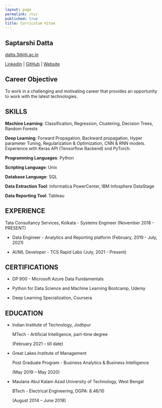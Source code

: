 ```yaml
---
layout: page
permalink: /cv/
published: true
title: Curriculum Vitae
---
```


## Saptarshi Datta

datta.3@iitj.ac.in

[LinkedIn](https://www.linkedin.com/in/saptarshi-datta/) | [GitHub](https://github.com/saptarshidatta96) | [Website](https://saptarshidatta.in/)

## Career Objective

To work in a challenging and motivating career that provides an opportunity to work with the latest
technologies.

## SKILLS

**Machine Learning**: Classification, Regression, Clustering, Decision Trees, Random Forests

**Deep Learning**: Forward Propagation, Backward propagation, Hyper parameter Tuning, Regularization & Optimization, CNN & RNN models. Experience with Keras API (Tensorflow
Backend) snd PyTorch.

**Programming Languages**: Python 

**Scripting Language**: Unix 

**Database Language**: SQL

**Data Extraction Tool**: Informatica PowerCenter, IBM Infosphere DataStage

**Data Reporting Tool**: Tableau

## EXPERIENCE

Tata Consultancy Services, Kolkata - Systems Engineer (November 2018 - PRESENT)

- Data Engineer - Analytics and Reporting platform (February, 2019 - July, 2021)

- AI/ML Developer - TCS Rapid Labs (July, 2021 - Present)

## CERTIFICATIONS 

- DP 900 - Microsoft Azure Data Fundamentals

- Python for Data Science and Machine Learning Bootcamp, Udemy

- Deep Learning Specialization, Coursera

## EDUCATION

- Indian Institute of Technology, Jodhpur

  MTech - Artificial Intelligence, part-time degree

  (February 2021 – till date)


- Great Lakes Institute of Management

  Post Graduate Program - Business Analytics & Business Intelligence

  (May 2019 – May 2020)


- Maulana Abul Kalam Azad University of Technology, West Bengal

  BTech - Electrical Engineering, DGPA: 8.46/10

  (August 2014 – June 2018)
